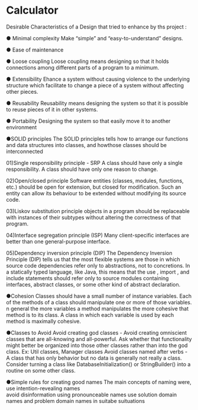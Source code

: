 # Calculator

Desirable Characteristics of a Design that tried to enhance by ths project :

● Minimal complexity
  Make “simple” and “easy-to-understand” designs.
  
● Ease of maintenance

● Loose coupling
  Loose coupling means designing so that it holds connections among different parts of a program to a minimum.
  
● Extensibility
  Ehance a system without causing violence to the underlying structure which facilitate to change a piece of a system without affecting other pieces.
  
● Reusability
  Reusability means designing the system so that it is possible to reuse pieces of it in other systems.

● Portability
  Designing the system so that easily move it to another environment


●SOLID principles 
  The SOLID principles tells how to arrange our functions and data structures into classes, and howthose classes should be interconnected

01)Single responsibility principle - SRP
	 A class should have only a single responsibility.
	 A class should have only one reason to change.


02)Open/closed principle
	Software entities (classes, modules, functions, etc.) should be open for extension, but closed for modification.
	Such an entity can allow its behaviour to be extended without modifying its source code.

03)Liskov substitution principle
	objects in a program should be replaceable with instances of their subtypes without altering the correctness of that program.

04)Interface segregation principle (ISP)
	Many client-specific interfaces are better than one general-purpose interface.

05)Dependency inversion principle (DIP)
	The Dependency Inversion Principle (DIP) tells us that the most flexible systems are those in which source code dependencies refer only to abstractions, not to concretions.
	In a statically typed language, like Java, this means that the use , import , and include statements should refer only to source modules containing interfaces, abstract       classes, or some other kind of abstract declaration.

●Cohesion
	Classes should have a small number of instance variables.
	Each of the methods of a class should manipulate one or more of those variables.
	n general the more variables a method manipulates the more cohesive that method is to its class.
	A class in which each variable is used by each method is maximally cohesive.

●Classes to Avoid
	Avoid creating god classes - Avoid creating omniscient classes that are all-knowing and all-powerful. Ask whether that functionality might better be organized into those       other classes rather than into the god class. Ex: Util classes, Manager classes
	Avoid classes named after verbs - A class that has only behavior but no data is generally not really a class. Consider turning a class like DatabaseInitialization() or         StringBuilder() into a routine on some other class.


●Simple rules for creating good names
The main concepts of naming were,
	use intention-revealing names  
	avoid disinformation 
	using pronounceable names
	use solution domain names and  problem domain names in suitabe suituations 
